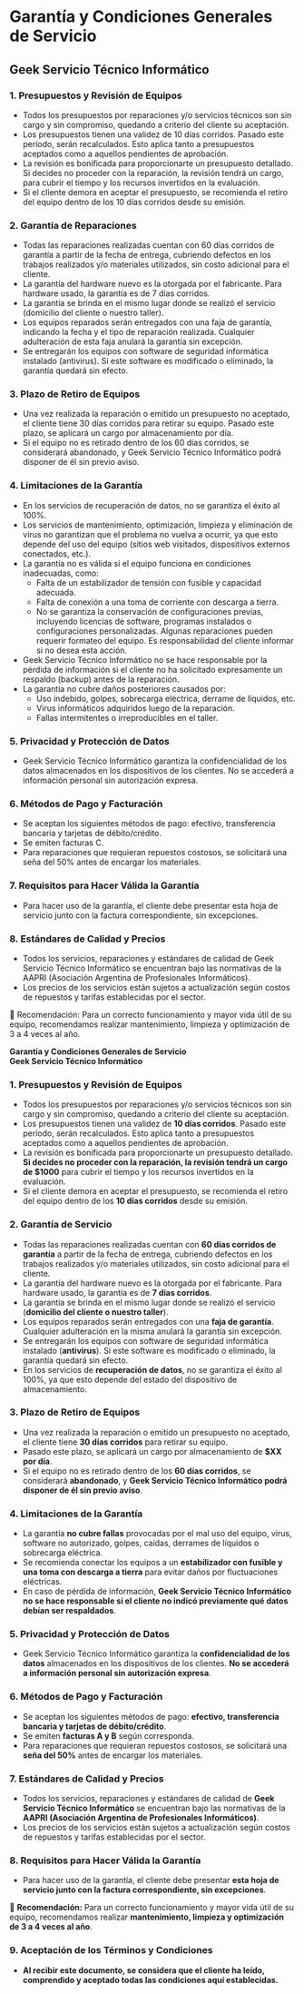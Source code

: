 # Garantía y Condiciones Generales de Servicio
## Geek Servicio Técnico Informático

### 1. Presupuestos y Revisión de Equipos
- Todos los presupuestos por reparaciones y/o servicios técnicos son sin cargo y sin compromiso, quedando a criterio del cliente su aceptación.
- Los presupuestos tienen una validez de 10 días corridos. Pasado este período, serán recalculados. Esto aplica tanto a presupuestos aceptados como a aquellos pendientes de aprobación.
- La revisión es bonificada para proporcionarte un presupuesto detallado. Si decides no proceder con la reparación, la revisión tendrá un cargo, para cubrir el tiempo y los recursos invertidos en la evaluación.
- Si el cliente demora en aceptar el presupuesto, se recomienda el retiro del equipo dentro de los 10 días corridos desde su emisión.

### 2. Garantía de Reparaciones
- Todas las reparaciones realizadas cuentan con 60 días corridos de garantía a partir de la fecha de entrega, cubriendo defectos en los trabajos realizados y/o materiales utilizados, sin costo adicional para el cliente.
- La garantía del hardware nuevo es la otorgada por el fabricante. Para hardware usado, la garantía es de 7 días corridos.
- La garantía se brinda en el mismo lugar donde se realizó el servicio (domicilio del cliente o nuestro taller).
- Los equipos reparados serán entregados con una faja de garantía, indicando la fecha y el tipo de reparación realizada. Cualquier adulteración de esta faja anulará la garantía sin excepción.
- Se entregarán los equipos con software de seguridad informática instalado (antivirus). Si este software es modificado o eliminado, la garantía quedará sin efecto.

### 3. Plazo de Retiro de Equipos
- Una vez realizada la reparación o emitido un presupuesto no aceptado, el cliente tiene 30 días corridos para retirar su equipo.
Pasado este plazo, se aplicará un cargo por almacenamiento por día.
- Si el equipo no es retirado dentro de los 60 días corridos, se considerará abandonado, y Geek Servicio Técnico Informático podrá disponer de él sin previo aviso.

### 4. Limitaciones de la Garantía
- En los servicios de recuperación de datos, no se garantiza el éxito al 100%.
- Los servicios de mantenimiento, optimización, limpieza y eliminación de virus no garantizan que el problema no vuelva a ocurrir, ya que esto depende del uso del equipo (sitios web visitados, dispositivos externos conectados, etc.).
- La garantía no es válida si el equipo funciona en condiciones inadecuadas, como:
  - Falta de un estabilizador de tensión con fusible y capacidad adecuada.
  - Falta de conexión a una toma de corriente con descarga a tierra.
  - No se garantiza la conservación de configuraciones previas, incluyendo licencias de software, programas instalados o configuraciones personalizadas. Algunas reparaciones pueden requerir formateo del equipo. Es responsabilidad del cliente informar si no desea esta acción.
- Geek Servicio Técnico Informático no se hace responsable por la pérdida de información si el cliente no ha solicitado expresamente un respaldo (backup) antes de la reparación.
- La garantía no cubre daños posteriores causados por:
  - Uso indebido, golpes, sobrecarga eléctrica, derrame de líquidos, etc.
  - Virus informáticos adquiridos luego de la reparación.
  - Fallas intermitentes o irreproducibles en el taller.

### 5. Privacidad y Protección de Datos
- Geek Servicio Técnico Informático garantiza la confidencialidad de los datos almacenados en los dispositivos de los clientes. No se accederá a información personal sin autorización expresa.

### 6. Métodos de Pago y Facturación
- Se aceptan los siguientes métodos de pago: efectivo, transferencia bancaria y tarjetas de débito/crédito.
- Se emiten facturas C.
- Para reparaciones que requieran repuestos costosos, se solicitará una seña del 50% antes de encargar los materiales.

### 7. Requisitos para Hacer Válida la Garantía
- Para hacer uso de la garantía, el cliente debe presentar esta hoja de servicio junto con la factura correspondiente, sin excepciones.

### 8. Estándares de Calidad y Precios
- Todos los servicios, reparaciones y estándares de calidad de Geek Servicio Técnico Informático se encuentran bajo las normativas de la AAPRI (Asociación Argentina de Profesionales Informáticos).
- Los precios de los servicios están sujetos a actualización según costos de repuestos y tarifas establecidas por el sector.



📌 Recomendación: Para un correcto funcionamiento y mayor vida útil de su equipo, recomendamos realizar mantenimiento, limpieza y optimización de 3 a 4 veces al año.




**Garantía y Condiciones Generales de Servicio**  
**Geek Servicio Técnico Informático**

### 1. Presupuestos y Revisión de Equipos
- Todos los presupuestos por reparaciones y/o servicios técnicos son sin cargo y sin compromiso, quedando a criterio del cliente su aceptación.
- Los presupuestos tienen una validez de **10 días corridos**. Pasado este período, serán recalculados. Esto aplica tanto a presupuestos aceptados como a aquellos pendientes de aprobación.
- La revisión es bonificada para proporcionarte un presupuesto detallado. **Si decides no proceder con la reparación, la revisión tendrá un cargo de $1000** para cubrir el tiempo y los recursos invertidos en la evaluación.
- Si el cliente demora en aceptar el presupuesto, se recomienda el retiro del equipo dentro de los **10 días corridos** desde su emisión.

### 2. Garantía de Servicio
- Todas las reparaciones realizadas cuentan con **60 días corridos de garantía** a partir de la fecha de entrega, cubriendo defectos en los trabajos realizados y/o materiales utilizados, sin costo adicional para el cliente.
- La garantía del hardware nuevo es la otorgada por el fabricante. Para hardware usado, la garantía es de **7 días corridos**.
- La garantía se brinda en el mismo lugar donde se realizó el servicio (**domicilio del cliente o nuestro taller**).
- Los equipos reparados serán entregados con una **faja de garantía**. Cualquier adulteración en la misma anulará la garantía sin excepción.
- Se entregarán los equipos con software de seguridad informática instalado (**antivirus**). Si este software es modificado o eliminado, la garantía quedará sin efecto.
- En los servicios de **recuperación de datos**, no se garantiza el éxito al 100%, ya que esto depende del estado del dispositivo de almacenamiento.

### 3. Plazo de Retiro de Equipos
- Una vez realizada la reparación o emitido un presupuesto no aceptado, el cliente tiene **30 días corridos** para retirar su equipo.
- Pasado este plazo, se aplicará un cargo por almacenamiento de **$XX por día**.
- Si el equipo no es retirado dentro de los **60 días corridos**, se considerará **abandonado**, y **Geek Servicio Técnico Informático podrá disponer de él sin previo aviso**.

### 4. Limitaciones de la Garantía
- La garantía **no cubre fallas** provocadas por el mal uso del equipo, virus, software no autorizado, golpes, caídas, derrames de líquidos o sobrecarga eléctrica.
- Se recomienda conectar los equipos a un **estabilizador con fusible y una toma con descarga a tierra** para evitar daños por fluctuaciones eléctricas.
- En caso de pérdida de información, **Geek Servicio Técnico Informático no se hace responsable si el cliente no indicó previamente qué datos debían ser respaldados**.

### 5. Privacidad y Protección de Datos
- Geek Servicio Técnico Informático garantiza la **confidencialidad de los datos** almacenados en los dispositivos de los clientes. **No se accederá a información personal sin autorización expresa**.

### 6. Métodos de Pago y Facturación
- Se aceptan los siguientes métodos de pago: **efectivo, transferencia bancaria y tarjetas de débito/crédito**.
- Se emiten **facturas A y B** según corresponda.
- Para reparaciones que requieran repuestos costosos, se solicitará una **seña del 50%** antes de encargar los materiales.

### 7. Estándares de Calidad y Precios
- Todos los servicios, reparaciones y estándares de calidad de **Geek Servicio Técnico Informático** se encuentran bajo las normativas de la **AAPRI (Asociación Argentina de Profesionales Informáticos)**.
- Los precios de los servicios están sujetos a actualización según costos de repuestos y tarifas establecidas por el sector.

### 8. Requisitos para Hacer Válida la Garantía
- Para hacer uso de la garantía, el cliente debe presentar **esta hoja de servicio junto con la factura correspondiente, sin excepciones**.

📌 **Recomendación:** Para un correcto funcionamiento y mayor vida útil de su equipo, recomendamos realizar **mantenimiento, limpieza y optimización de 3 a 4 veces al año**.

### 9. Aceptación de los Términos y Condiciones
- **Al recibir este documento, se considera que el cliente ha leído, comprendido y aceptado todas las condiciones aquí establecidas.**


